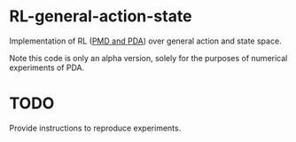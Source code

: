 # RL-general-action-state
Implementation of RL ([PMD and PDA](https://arxiv.org/abs/2211.16715)) over general action and state space.

Note this code is only an alpha version, solely for the purposes of numerical experiments of PDA.

# TODO
Provide instructions to reproduce experiments.
